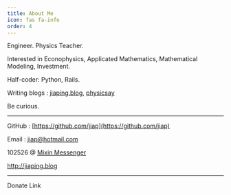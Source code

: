 ```yaml
---
title: About Me
icon: fas fa-info
order: 4
---
```


Engineer. Physics Teacher. 

Interested in Econophysics, Applicated Mathematics, Mathematical Modeling, Investment.

Half-coder: Python, Rails.

Writing blogs : [jiaping.blog](https://jiaping.blog), [physicsay](http://physicsay.com)

Be curious.

--- 

GitHub : [https://github.com/jiap](https://github.com/jiap)

Email : [jiap@hotmail.com](mailto:jiap@hotmail.com)

102526 @ [Mixin Messenger](https://mixin.one/messenger)

http://jiaping.blog

---

Donate Link


<div class="--donate-button"
     data-button-id="9cf98bb6-8f09-45f7-a960-16dcc5ad5ad8"
></div>
<script src="https://donate.cafe/donate.js" async></script>

